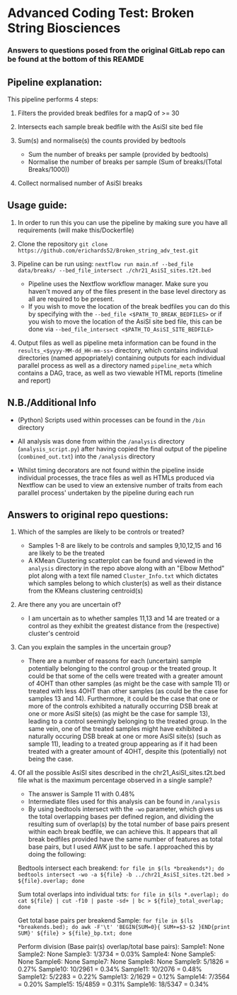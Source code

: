 # Advanced Coding Test: Broken String Biosciences
### Answers to questions posed from the original GitLab repo can be found at the bottom of this REAMDE

## Pipeline explanation:
This pipeline performs 4 steps:
1. Filters the provided break bedfiles for a mapQ of >= 30

2. Intersects each sample break bedfile with the AsiSI site bed file

3. Sum(s) and normalise(s) the counts provided by bedtools
   * Sum the number of breaks per sample (provided by bedtools)
   * Normalise the number of breaks per sample (Sum of breaks/(Total Breaks/1000))

4. Collect normalised number of AsiSI breaks

## Usage guide: 
1. In order to run this you can use the pipeline by making sure you have all requirements (will make this/Dockerfile)

2. Clone the repository ```git clone https://github.com/erichards52/Broken_string_adv_test.git```

3. Pipeline can be run using: 
```nextflow run main.nf --bed_file data/breaks/ --bed_file_intersect ./chr21_AsiSI_sites.t2t.bed```
   * Pipeline uses the Nextflow workflow manager. Make sure you haven't moved any of the files present in the base level directory as all are required to be present. 
   * If you wish to move the location of the break bedfiles you can do this by specifying with the ```--bed_file <$PATH_TO_BREAK_BEDFILES>``` or if you wish to move the location of the AsiSI site bed file, this can be done via ```--bed_file_intersect <$PATH_TO_AsiSI_SITE_BEDFILE>```

4. Output files as well as pipeline meta information can be found in the ```results_<$yyyy-MM-dd_HH-mm-ss>``` directory, which contains individual directories (named appopriately) containing outputs for each individual parallel process as well as a directory named ```pipeline_meta``` which contains a DAG, trace, as well as two viewable HTML reports (timeline and report)

## N.B./Additional Info
* (Python) Scripts used within processes can be found in the ```/bin``` directory

* All analysis was done from within the ```/analysis``` directory (```analysis_script.py```) after having copied the final output of the pipeline (```combined_out.txt```) into the ```/analysis``` directory

* Whilst timing decorators are not found within the pipeline inside individual processes, the trace files as well as HTMLs produced via Nextflow can be used to view an extensive number of traits from each parallel process' undertaken by the pipeline during each run

## Answers to original repo questions:
1. Which of the samples are likely to be controls or treated?
   * Samples 1-8 are likely to be controls and samples 9,10,12,15 and 16 are likely to be the treated
   * A KMean Clustering scatterplot can be found and viewed in the ```analysis``` directory in the repo above along with an "Elbow Method" plot along with a text file named ```Cluster_Info.txt``` which dictates which samples belong to which cluster(s) as well as their distance from the KMeans clustering centroid(s)

2. Are there any you are uncertain of?
   * I am uncertain as to whether samples 11,13 and 14 are treated or a control as they exhibit the greatest distance from the (respective) cluster's centroid

3. Can you explain the samples in the uncertain group?
   * There are a number of reasons for each (uncertain) sample potentially belonging to the control group or the treated group. It could be that some of the cells were treated with a greater amount of 4OHT than other samples (as might be the case with sample 11) or treated with less 4OHT than other samples (as could be the case for samples 13 and 14). Furthermore, it could be the case that one or more of the controls exhibited a naturally occurring DSB break at one or more AsiSI site(s) (as might be the case for sample 13), leading to a control seemingly belonging to the treated group. In the same vein, one of the treated samples might have exhibited a naturally occuring DSB break at one or more AsiSI site(s) (such as sample 11), leading to a treated group appearing as if it had been treated with a greater amount of 4OHT, despite this (potentially) not being the case.

4. Of all the possible AsiSI sites described in the chr21_AsiSI_sites.t2t.bed file what is the maximum percentage observed in a single sample?
   * The answer is Sample 11 with 0.48%
   * Intermediate files used for this analysis can be found in ```/analysis```
   * By using bedtools intersect with the ```-wo``` parameter, which gives us the total overlapping bases per defined region, and dividing the resulting sum of overlap(s) by the total number of base pairs present within each break bedfile, we can achieve this. It appears that all break bedfiles provided have the same number of features as total base pairs, but I used AWK just to be safe. I approached this by doing the following:

   Bedtools intersect each breakend:
   ```for file in $(ls *breakends*); do bedtools intersect -wo -a ${file} -b ../chr21_AsiSI_sites.t2t.bed > ${file}.overlap; done```

   Sum total overlaps into individual txts:
   ```for file in $(ls *.overlap); do cat ${file} | cut -f10 | paste -sd+ | bc > ${file}_total_overlap; done```

   Get total base pairs per breakend Sample:
   ```for file in $(ls *breakends.bed); do awk -F'\t' 'BEGIN{SUM=0}{ SUM+=$3-$2 }END{print SUM}' ${file} > ${file}_bp.txt; done```

   Perform division (Base pair(s) overlap/total base pairs):
   Sample1: None
   Sample2: None
   Sample3: 1/3734 = 0.03%
   Sample4: None
   Sample5: None
   Sample6: None
   Sample7: None
   Sample8: None
   Sample9: 5/1826 = 0.27%
   Sample10: 10/2961 = 0.34%
   Sample11: 10/2076 = 0.48%
   Sample12: 5/2283 = 0.22%
   Sample13: 2/1629 = 0.12%
   Sample14: 7/3564 = 0.20%
   Sample15: 15/4859 = 0.31%
   Sample16: 18/5347 = 0.34%